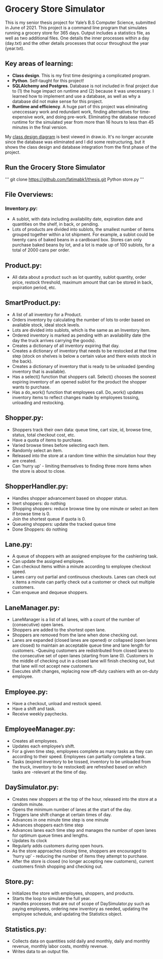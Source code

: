 # Grocery Store Simulator
This is my senior thesis project for Yale’s B.S Computer Science, submitted in June of 2021. This project is a command line program that simulates running a grocery store for 365 days. Output includes a statistics file, as well as two additional files. One details the inner processes within a day (day.txt) and the other details processes that occur throughout the year (year.txt).

## Key areas of learning:
- **Class design**. This is my first time designing a complicated program.
- **Python**. Self-taught for this project!
- **SQLAlchemy and Postgres**. Database is not included in final project due to (1) the huge impact on runtime and (2) because it was unecessary. I learned how to implement and use a database, as well as why a database did not make sense for this project. 
- **Runtime and efficiency**. A huge part of this project was eliminating uneccessary work and redundant work, finding alternatives for time-expensive work, and doing pre-work. Eliminating the database reduced runtime for the simulated year from more than 16 hours to less than 45 minutes in the final version.

My [class design diagram](https://drive.google.com/file/d/1YrIinfIRSj2gMMU-uGhS_9CUcBwa2YwI/view?usp=sharing) is best viewed in draw.io. It's no longer accurate since the database was eliminated and I did some restructuring, but it shows the class design and database integration from the first phase of the project.

## Run the Grocery Store Simulator
'''
git clone https://github.com/fatimabk1/thesis.git
Python store.py
'''

## File Overviews:

### Inventory.py:
- A sublot, with data including availability date, expiration date and quantities on the shelf, in back, or pending.
- Lots of products are divided into sublots, the smallest number of items grouped together within a lot shipment. For example, a sublot could be twenty cans of baked beans in a cardboard box. Stores can only purchase baked beans by lot, and a lot is made up of 100 sublots, for a total of 2000 cans per order.

## Product.py:
- All data about a product such as lot quantity, sublot quantity, order price, restock threshold, maximum amount that can be stored in back, expiration period, etc.

## SmartProduct.py:
- A list of all inventory for a Product.
- Orders inventory by calculating the number of lots to order based on available stock, ideal stock levels.
- Lots are divided into sublots, which is the same as an Inventory item.
- Ordered inventory is marked as pending with an availability date (the day the truck arrives carrying the goods).
- Creates a dictionary of all inventory expiring that day.
- Creates a dictionary of inventory that needs to be restocked at that time step (stock on shelves is below a certain value and there exists stock in the back).
- Creates a dictionary of inventory that is ready to be unloaded (pending inventory that is available).
- Has a select() function that shoppers call. Select() chooses the soonest expiring inventory of an opened sublot for the product the shopper wants to purchase.
- Has a do_work() function that employees call. Do_work() updates inventory items to reflect changes made by employees tossing, unloading and restocking.

## Shopper.py:
- Shoppers track their own data: queue time, cart size, id, browse time, status, total checkout cost, etc.
- Have a quota of items to purchase.
- Varied browse times before selecting each item.
- Randomly select an item.
- Released into the store at a random time within the simulation hour they are created.
- Can ‘hurry up’ - limiting themselves to finding three more items when the store is about to close.

## ShopperHandler.py:
- Handles shopper advancement based on shopper status.
- Inert shoppers: do nothing
- Shopping shoppers: reduce browse time by one minute or select an item if browse time is 0.
- Join the shortest queue if quota is 0.
- Queueing shoppers: update the tracked queue time 
- Done Shoppers: do nothing

## Lane.py:
- A queue of shoppers with an assigned employee for the cashiering task.
- Can update the assigned employee.
- Can checkout items within a minute according to employee checkout speed.
- Lanes carry out partial and continuous checkouts. Lanes can check out x items a minute can partly check out a customer or check out multiple customers.
- Can enqueue and dequeue shoppers.
	
## LaneManager.py:
- LaneManager is a list of all lanes, with a count of the number of (consecutive) open lanes.
- Shoppers are added to the shortest open lane.
- Shoppers are removed from the lane when done checking out.
- Lanes are expanded (closed lanes are opened) or collapsed (open lanes are closed) to maintain an acceptable queue time and lane length for customers. -Queuing customers are redistributed from closed lanes to the consecutive set of open lanes (starting from lane 0). Customers in the middle of checking out in a closed lane will finish checking out, but that lane will not accept new customers.
- Executes shift changes, replacing now off-duty cashiers with an on-duty employee.

## Employee.py:
- Have a checkout, unload and restock speed.
- Have a shift and task.
- Receive weekly paychecks.

## EmployeeManager.py:
- Creates all employees.
- Updates each employee’s shift.
- For a given time step, employees complete as many tasks as they can according to their speed. Employees can partially complete a task.
- Tasks (expired inventory to be tossed, inventory to be unloaded from the truck, inventory to be restocked) are refreshed based on which tasks are -relevant at the time of day.

## DaySimulator.py: 
- Creates new shoppers at the top of the hour, released into the store at a random minute.
- Opens the minimum number of lanes at the start of the day.
- Triggers lane shift change at certain times of day.
- Advances in one minute time step is one minute 
- Advances shoppers each time step 
- Advances lanes each time step and manages the number of open lanes for optimum queue times and lengths.
- Updates its clock 
- Regularly adds customers during open hours.
- As the store approaches closing time, shoppers are encouraged to ‘hurry up’ - reducing the number of items they attempt to purchase.
- After the store is closed (no longer accepting new customers), current customers finish shopping and checking out.

## Store.py: 
- Initializes the store with employees, shoppers, and products. 
- Starts the loop to simulate the full year. 
- Handles processes that are out of scope of DaySimulator.py such as paying employees, ordering new inventory as needed, updating the employee schedule, and updating the Statistics object.

## Statistics.py:
- Collects data on quantities sold daily and monthly, daily and monthly revenue, monthly labor costs, monthly revenue.
- Writes data to an output file.

